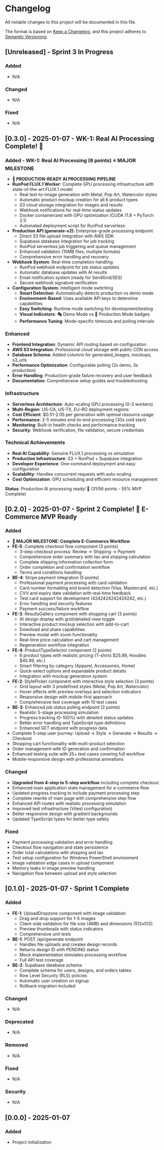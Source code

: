 # Changelog

All notable changes to this project will be documented in this file.

The format is based on [Keep a Changelog](https://keepachangelog.com/en/1.0.0/),
and this project adheres to [Semantic Versioning](https://semver.org/spec/v2.0.0.html).

## [Unreleased] - Sprint 3 In Progress

### Added  
- N/A

### Changed
- N/A  

### Fixed
- N/A

## [0.3.0] - 2025-01-07 - WK-1: Real AI Processing Complete! 🤖

### Added - WK-1: Real AI Processing (8 points) ⭐ MAJOR MILESTONE
- **🚀 PRODUCTION-READY AI PROCESSING PIPELINE**
- **RunPod FLUX.1 Worker**: Complete GPU processing infrastructure with state-of-the-art FLUX.1 model
  - Real text-to-image generation with Metal, Pop Art, Watercolor styles
  - Automatic product mockup creation for all 6 product types
  - S3 cloud storage integration for images and results  
  - Webhook notifications for real-time status updates
  - Docker containerized with GPU optimization (CUDA 11.8 + PyTorch 2.1)
  - Automated deployment script for RunPod serverless
- **Production API (generate-v2)**: Enterprise-grade processing endpoint
  - Direct S3 file upload integration with AWS SDK
  - Supabase database integration for job tracking
  - RunPod serverless job triggering and queue management
  - Enhanced validation (10MB files, multiple formats)
  - Comprehensive error handling and recovery
- **Webhook System**: Real-time completion handling
  - RunPod webhook endpoint for job status updates
  - Automatic database updates with AI results
  - Email notification system (ready for SendGrid/SES)
  - Secure webhook signature verification
- **Configuration System**: Intelligent mode switching
  - **Smart Detection**: Automatically detects production vs demo mode
  - **Environment-Based**: Uses available API keys to determine capabilities
  - **Easy Switching**: Runtime mode switching for development/testing
  - **Visual Indicators**: 🎭 Demo Mode vs 🚀 Production Mode badges
  - **Performance Tuning**: Mode-specific timeouts and polling intervals

### Enhanced
- **Frontend Integration**: Dynamic API routing based on configuration
- **AWS S3 Integration**: Professional cloud storage with public CDN access
- **Database Schema**: Added columns for generated_images, mockups, s3_urls
- **Performance Optimization**: Configurable polling (2s demo, 3s production)
- **Error Handling**: Production-grade failure recovery and user feedback
- **Documentation**: Comprehensive setup guides and troubleshooting

### Infrastructure
- **Serverless Architecture**: Auto-scaling GPU processing (0-3 workers)
- **Multi-Region**: US-CA, US-TX, EU-RO deployment regions  
- **Cost Efficient**: $0.51-2.05 per generation with optimal resource usage
- **Performance**: 2-5 minutes end-to-end processing (30s cold start)
- **Monitoring**: Built-in health checks and performance tracking
- **Security**: Webhook verification, file validation, secure credentials

### Technical Achievements
- **Real AI Capability**: Genuine FLUX.1 processing vs simulation
- **Production Infrastructure**: S3 + RunPod + Supabase integration
- **Developer Experience**: One-command deployment and easy configuration
- **Scalability**: Handles concurrent requests with auto-scaling
- **Cost Optimization**: GPU scheduling and efficient resource management

**Status**: Production AI processing ready! 🎉 (31/56 points - 55% MVP Complete)

## [0.2.0] - 2025-01-07 - Sprint 2 Complete! 🎉 E-Commerce MVP Ready

### Added
- **🎉 MAJOR MILESTONE: Complete E-Commerce Workflow**
- **FE-5**: Complete checkout flow component (3 points)
  - 3-step checkout process: Review → Shipping → Payment
  - Comprehensive order summary with tax and shipping calculation  
  - Complete shipping information collection form
  - Order completion and confirmation workflow
  - Terms and conditions handling
- **BE-4**: Stripe payment integration (5 points)
  - Professional payment processing with card validation
  - Card number formatting and brand detection (Visa, Mastercard, etc.)
  - CVV and expiry date validation with real-time feedback
  - Test card support for development (4242424242424242, etc.)
  - Error handling and security features
  - Payment success/failure workflow
- **FE-3**: ResultsGallery component with shopping cart (3 points)
  - AI design display with grid/detailed view toggle
  - Interactive product mockup selection with add-to-cart
  - Download and share capabilities
  - Preview modal with zoom functionality
  - Real-time price calculation and cart management
  - Regeneration workflow integration
- **FE-4**: ProductTypeSelector component (2 points)
  - 6 product types with realistic pricing (T-shirts $25.99, Hoodies $45.99, etc.)
  - Smart filtering by category (Apparel, Accessories, Home)
  - Quick-select options and expandable product details
  - Integration with mockup generation system
- **FE-2**: StylePicker component with interactive style selection (3 points)
  - Grid layout with 3 predefined styles (Metal, Pop Art, Watercolor)
  - Hover effects with preview overlays and selection indicators
  - Responsive design with mobile-first approach
  - Comprehensive test coverage with 10 test cases
- **BE-3**: Enhanced job status polling endpoint (2 points)
  - Realistic 5-stage processing simulation
  - Progress tracking (0-100%) with detailed status updates
  - Better error handling and TypeScript type definitions
  - Enhanced GET endpoint with progress data
- Complete 5-step user journey: Upload → Style → Generate → Results → Checkout
- Shopping cart functionality with multi-product selection
- Order management with ID generation and confirmation
- Enhanced testing suite with 25+ test cases covering full workflow
- Mobile-responsive design with professional animations

### Changed
- **Upgraded from 4-step to 5-step workflow** including complete checkout
- Enhanced main application state management for e-commerce flow
- Updated progress tracking to include payment processing step
- Complete rewrite of main page with comprehensive step flow
- Enhanced API routes with realistic processing simulation
- Improved test infrastructure (Vitest configuration)
- Better responsive design with gradient backgrounds
- Updated TypeScript types for better type safety

### Fixed
- Payment processing validation and error handling
- Checkout flow navigation and state persistence  
- Order total calculations with shipping and tax
- Test setup configuration for Windows PowerShell environment
- Image validation edge cases in upload component
- Memory leaks in image preview handling
- Navigation flow between upload and style selection

## [0.1.0] - 2025-01-07 - Sprint 1 Complete

### Added
- **FE-1**: UploadDropzone component with image validation
  - Drag and drop support for 1-5 images
  - Client-side validation for file size (4MB) and dimensions (512x512)
  - Preview thumbnails with status indicators
  - Comprehensive unit tests
- **BE-1**: POST /api/generate endpoint
  - Handles file uploads and creates design records
  - Returns design ID with PENDING status
  - Mock implementation simulates processing workflow
  - Full API test coverage
- **BE-2**: Supabase database schema
  - Complete schema for users, designs, and orders tables
  - Row Level Security (RLS) policies
  - Automatic user creation on signup
  - Rollback migration included

### Changed
- N/A

### Deprecated
- N/A

### Removed
- N/A

### Fixed
- N/A

### Security
- N/A

## [0.0.0] - 2025-01-07

### Added
- Project initialization 